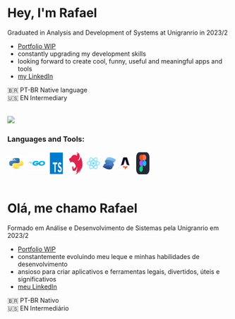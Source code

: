 # Hey, I'm Rafael
Graduated in Analysis and Development of Systems at Unigranrio in 2023/2

+ [Portfolio WIP](https://rafael-vasconcellos.github.io/)  
+ constantly upgrading my development skills  
+ looking forward to create cool, funny, useful and meaningful apps and tools  
+ [my LinkedIn](https://www.linkedin.com/in/rafael-vasconcelos-1b4298311/)

🇧🇷 PT-BR Native language  
🇺🇸 EN Intermediary

<div style="padding-top: 18px">
  <img width="300" src="https://github-readme-stats.vercel.app/api/top-langs/?username=rafael-vasconcellos&layout=compact&langs_count=16&theme=dark" />
</div>

### Languages and Tools:
<div style="display: flex; gap: 6px; align-items: center; padding: 4px 0px">
  <img align="center" alt="Python" title="Python" height="30" width="40" src="https://raw.githubusercontent.com/devicons/devicon/master/icons/python/python-original.svg" />
  <img align="center" alt="Go" title="Go" height="30" width="40" src="https://raw.githubusercontent.com/devicons/devicon/6910f0503efdd315c8f9b858234310c06e04d9c0/icons/go/go-original-wordmark.svg" />
  <img align="center" alt="Typescript" title="Typescript" height="50" width="30" style="padding: 0 4px" src="https://raw.githubusercontent.com/devicons/devicon/1119b9f84c0290e0f0b38982099a2bd027a48bf1/icons/typescript/typescript-original.svg" />
  <img align="center" alt="NestJS" title="NestJS" height="50" width="30" style="padding: 0 4px" src="https://raw.githubusercontent.com/devicons/devicon/6910f0503efdd315c8f9b858234310c06e04d9c0/icons/nestjs/nestjs-original.svg" />
  <img align="center" alt="React" title="React" height="30" width="30" src="https://raw.githubusercontent.com/devicons/devicon/1119b9f84c0290e0f0b38982099a2bd027a48bf1/icons/react/react-original.svg" />
  <img align="center" alt="SolidJS" title="SolidJS" height="30" width="30" src="https://raw.githubusercontent.com/devicons/devicon/6910f0503efdd315c8f9b858234310c06e04d9c0/icons/solidjs/solidjs-original.svg" />
  <img align="center" alt="Astro" title="Astro" height="30" width="30" src="https://raw.githubusercontent.com/devicons/devicon/6910f0503efdd315c8f9b858234310c06e04d9c0/icons/astro/astro-original.svg" />
  <img align="center" alt="Figma" title="Figma" height="50" width="30" style="padding: 0 4px" src="icons/figma.svg" />
</div>
<br>


# Olá, me chamo Rafael

Formado em Análise e Desenvolvimento de Sistemas pela Unigranrio em 2023/2

+ [Portfolio WIP](https://rafael-vasconcellos.github.io/)  
+ constantemente evoluindo meu leque e minhas habilidades de desenvolvimento  
+ ansioso para criar aplicativos e ferramentas legais, divertidos, úteis e significativos  
+ [meu LinkedIn](https://www.linkedin.com/in/rafael-vasconcelos-1b4298311/)

🇧🇷 PT-BR Nativo  
🇺🇸 EN Intermediário